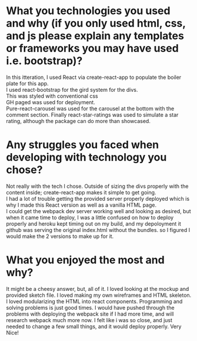 # What you technologies you used and why (if you only used html, css, and js please explain any templates or frameworks you may have used i.e. bootstrap)?
In this itteration, I used React via create-react-app to populate the boiler plate for this app. 
<br> I used react-bootstrap for the gird system for the divs. 
<br>This was styled with conventional css
<br> GH paged was used for deployment.
<br> Pure-react-carousel was used for the carousel at the bottom with the comment section.
<be>Finally react-star-ratings was used to simulate a star rating, although the package can do more than showcased.

# Any struggles you faced when developing with technology you chose?
Not really with the tech I chose. Outside of sizing the divs properly with the content inside; create-react-app makes it simple to get going.
<br> I had a lot of trouble getting the provided server properly deployed which is why I made this React version as well as a vanilla HTML page.
<br> I could get the webpack dev server working well and looking as desired, but when it came time to deploy, I was a little confused on how to deploy properly and heroku kept timing out on my build, and my depoloyment it github was serving the original index.html without the bundles. so I figured I would make the 2 versions to make up for it.

# What you enjoyed the most and why?
It might be a cheesy answer, but, all of it. I loved looking at the mockup and provided sketch file. I loved making my own wireframes and HTML skeleton. I loved modularizing the HTML into react components. Programming and solving problems is just good times. I would have pushed through the problems with deploying the webpack site if I had more time, and will research webpack much more now. I felt like i was so close, and just needed to change a few small things, and it would deploy properly. Very Nice!
